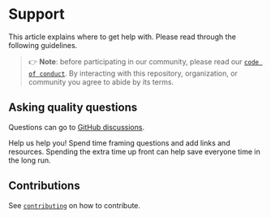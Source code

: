 # Support

This article explains where to get help with.
Please read through the following guidelines.

> 👉 **Note**: before participating in our community, please read our
> [`code of conduct`](https://github.com/dev1-sg/.github/blob/main/CODE_OF_CONDUCT.md).
> By interacting with this repository, organization, or community you agree to
> abide by its terms.

## Asking quality questions

Questions can go to [GitHub discussions](https://github.com/orgs/dev1-sg/discussions).

Help us help you!
Spend time framing questions and add links and resources.
Spending the extra time up front can help save everyone time in the long run.

## Contributions

See [`contributing`](https://github.com/dev1-sg/.github/blob/main/CONTRIBUTING.md) on how to contribute.
